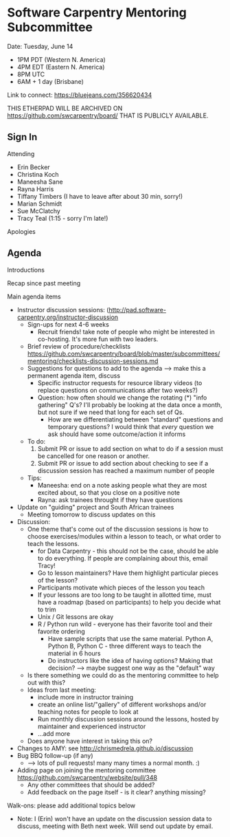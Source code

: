 # Software Carpentry Mentoring Subcommittee

Date: Tuesday, June 14

* 1PM PDT (Western N. America)
* 4PM EDT (Eastern N. America)
* 8PM UTC
* 6AM + 1 day (Brisbane)

Link to connect: https://bluejeans.com/356620434

THIS ETHERPAD WILL BE ARCHIVED ON https://github.com/swcarpentry/board/ THAT IS PUBLICLY AVAILABLE.

## Sign In

Attending

* Erin Becker
* Christina Koch
* Maneesha Sane
* Rayna Harris
* Tiffany Timbers (I have to leave after about 30 min, sorry!)
* Marian Schmidt
* Sue McClatchy
* Tracy Teal (1:15 - sorry I'm late!)

Apologies


## Agenda

Introductions

Recap since past meeting

Main agenda items

* Instructor discussion sessions: (http://pad.software-carpentry.org/instructor-discussion
	* Sign-ups for next 4-6 weeks
		* Recruit friends! take note of people who might be interested in 
		co-hosting.  It's more fun with two leaders.  
	* Brief review of procedure/checklists https://github.com/swcarpentry/board/blob/master/subcommittees/mentoring/checklists-discussion-sessions.md
	* Suggestions for questions to add to the agenda --> make 
	this a permanent agenda item, discuss
		* Specific instructor requests for resource library videos (to replace 
		questions on communications after two weeks?)
		* Question: how often should we change the rotating (*) "info gathering" 
		Q's? I'll probably be looking at the data once a month, but not sure if we 
		need that long for each set of Qs.
			* How are we differentiating between "standard" questions and temporary
			 questions?  I would think that *every* question we ask should have some 
			 outcome/action it informs
	* To do:
		1. Submit PR or issue to add section on what to do if a session 
		must be cancelled for one reason or another. 
		2. Submit PR or issue to add section about checking to see if a 
		discussion session has reached a maximum number of people 
	* Tips:
		* Maneesha: end on a note asking people what they are most excited about, so 
		that you close on a positive note
		* Rayna: ask trainees throught if they have questions   
* Update on "guiding" project and South African trainees
	* Meeting tomorrow to discuss updates on this
* Discussion: 
	* One theme that's come out of the discussion sessions is how to choose 
	exercises/modules within a lesson to teach, or what order to teach the lessons.  
		* for Data Carpentry - this should not be the case, should be able to do 
		everything.  If people are complaining about this, email Tracy!  
		* Go to lesson maintainers?  Have them highlight particular pieces of the lesson?  
		* Participants motivate which pieces of the lesson you teach
		* If your lessons are too long to be taught in allotted time, must have a 
		roadmap (based on participants) to help you decide what to trim
		* Unix / Git lessons are okay
		* R / Python run wild - everyone has their favorite tool and their favorite ordering
			* Have sample scripts that use the same material.  Python A, Python B, 
			Python C - three different ways to teach the material in 6 hours
			* Do instructors like the idea of having options? Making that 
			decision? --> maybe suggest one way as the "default" way
	* Is there something we could do as the mentoring committee to help out with this?  
	* Ideas from last meeting: 
		* include more in instructor training
		* create an online list/"gallery" of different workshops and/or teaching 
		notes for people to look at
		* Run monthly discussion sessions around the lessons, hosted by maintainer 
		and experienced instructor
		* ...add more
	* Does anyone have interest in taking this on?  
* Changes to AMY: see http://chrismedrela.github.io/discussion
* Bug BBQ follow-up (if any)
	* --> lots of pull requests!  many many times a normal month.  :)
* Adding page on joining the mentoring committee  https://github.com/swcarpentry/website/pull/348  
	* Any other committees that should be added?
	* Add feedback on the page itself - is it clear? anything missing? 

Walk-ons: please add additional topics below

* Note: I (Erin) won't have an update on the discussion session data to discuss, 
meeting with Beth next week. Will send out update by email.
